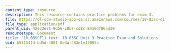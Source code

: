 ```yaml
---
content_type: resource
description: This resource contains practice problems for exam 3.
file: https://ol-ocw-studio-app-qa.s3.amazonaws.com/courses/18-03sc-differential-equations-fall-2011/652154f4bd5d48018e3a483e1e42095a_MIT18_03SCF11_prex3.pdf
file_type: application/pdf
parent_uid: 42e32e71-9d56-c0b7-cd8c-8410df86ad39
resourcetype: Document
title: '18.03SCF11 text: 18.03SC Unit 3 Practice Exam and Solutions'
uid: 652154f4-bd5d-4801-8e3a-483e1e42095a
---
```

